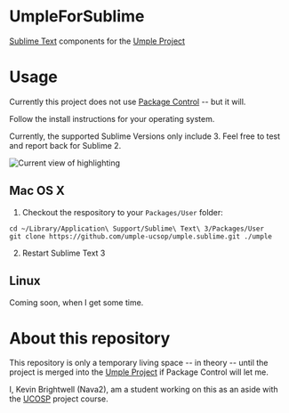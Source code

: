 # UmpleForSublime
[Sublime Text](http://www.sublimetext.com/) components for the [Umple Project](http://www.umple.org)

# Usage

Currently this project does not use [Package Control](https://packagecontrol.io/) -- but it will. 

Follow the install instructions for your operating system. 

Currently, the supported Sublime Versions only include 3. Feel free to test and report back for Sublime 2. 

![Current view of highlighting](http://i.imgur.com/0xzi9nW.png?1)

## Mac OS X

1. Checkout the respository to your `Packages/User` folder: 
```
cd ~/Library/Application\ Support/Sublime\ Text\ 3/Packages/User
git clone https://github.com/umple-ucsop/umple.sublime.git ./umple
```

2. Restart Sublime Text 3

## Linux

Coming soon, when I get some time. 

# About this repository

This repository is only a temporary living space -- in theory -- until the project is merged into the [Umple Project](http://www.umple.org) if Package Control will let me. 

I, Kevin Brightwell (Nava2), am a student working on this as an aside with the [UCOSP](http://ucosp.ca) project course.
